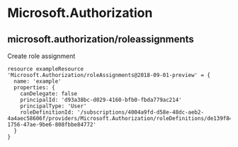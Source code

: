 # Microsoft.Authorization

## microsoft.authorization/roleassignments

Create role assignment
```bicep
resource exampleResource 'Microsoft.Authorization/roleAssignments@2018-09-01-preview' = {
  name: 'example'
  properties: {
    canDelegate: false
    principalId: 'd93a38bc-d029-4160-bfb0-fbda779ac214'
    principalType: 'User'
    roleDefinitionId: '/subscriptions/4004a9fd-d58e-48dc-aeb2-4a4aec58606f/providers/Microsoft.Authorization/roleDefinitions/de139f84-1756-47ae-9be6-808fbbe84772'
  }
}
```
